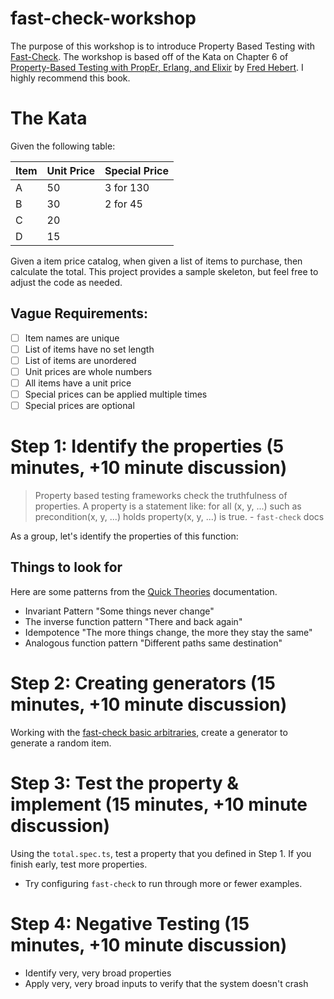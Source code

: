 # fast-check-workshop

The purpose of this workshop is to introduce Property Based Testing with [Fast-Check](https://github.com/dubzzz/fast-check). The workshop is based off of the Kata on Chapter 6 of [Property-Based Testing with PropEr, Erlang, and Elixir](https://propertesting.com/) by [Fred Hebert](https://ferd.ca/). I highly recommend this book.

# The Kata

Given the following table:

| Item | Unit Price | Special Price |
|------|------------|---------------|
| A    | 50         | 3 for 130     |
| B    | 30         | 2 for 45      |
| C    | 20         |               |
| D    | 15         |               |

Given a item price catalog, when given a list of items to purchase, then calculate the total. This project provides a sample skeleton, but feel free to adjust the code as needed.

## Vague Requirements:

- [ ] Item names are unique
- [ ] List of items have no set length
- [ ] List of items are unordered
- [ ] Unit prices are whole numbers
- [ ] All items have a unit price
- [ ] Special prices can be applied multiple times
- [ ] Special prices are optional

# Step 1: Identify the properties (5 minutes, +10 minute discussion)

> Property based testing frameworks check the truthfulness of properties. A property is a statement like: for all (x, y, ...) such as precondition(x, y, ...) holds property(x, y, ...) is true. - `fast-check` docs

As a group, let's identify the properties of this function:

## Things to look for

Here are some patterns from the [Quick Theories](https://github.com/quicktheories/QuickTheories) documentation.

- Invariant Pattern "Some things never change"
- The inverse function pattern "There and back again"
- Idempotence "The more things change, the more they stay the same"
- Analogous function pattern "Different paths same destination"

# Step 2: Creating generators (15 minutes, +10 minute discussion)

Working with the [fast-check basic arbitraries](https://github.com/dubzzz/fast-check/blob/master/documentation/1-Guides/Arbitraries.md), create a generator to generate a random item.

# Step 3: Test the property & implement (15 minutes, +10 minute discussion)

Using the `total.spec.ts`, test a property that you defined in Step 1. If you finish early, test more properties.

- Try configuring `fast-check` to run through more or fewer examples.

# Step 4: Negative Testing (15 minutes, +10 minute discussion)

- Identify very, very broad properties
- Apply very, very broad inputs to verify that the system doesn't crash
